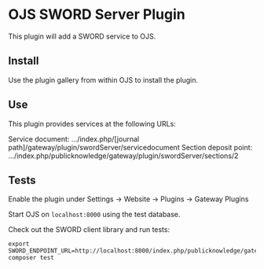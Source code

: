 # OJS SWORD Server Plugin

This plugin will add a SWORD service to OJS.

## Install
Use the plugin gallery from within OJS to install the plugin.

## Use

This plugin provides services at the following URLs:

Service document: .../index.php/[journal path]/gateway/plugin/swordServer/servicedocument
Section deposit point: .../index.php/publicknowledge/gateway/plugin/swordServer/sections/2

## Tests

Enable the plugin under Settings -> Website -> Plugins ->  Gateway Plugins

Start OJS on `localhost:8000` using the test database.

Check out the SWORD client library and run tests:

    export SWORD_ENDPOINT_URL=http://localhost:8000/index.php/publicknowledge/gateway/plugin/swordServer
    composer test
